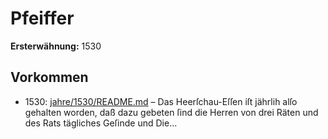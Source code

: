 # Pfeiffer

**Ersterwähnung:** 1530

## Vorkommen
- 1530: [jahre/1530/README.md](../jahre/1530/README.md) – Das Heerſchau-Eſſen iſt jährlih alſo gehalten worden,
daß dazu gebeten ſind die Herren von drei Räten und
des Rats tägliches Geſinde und Die...
